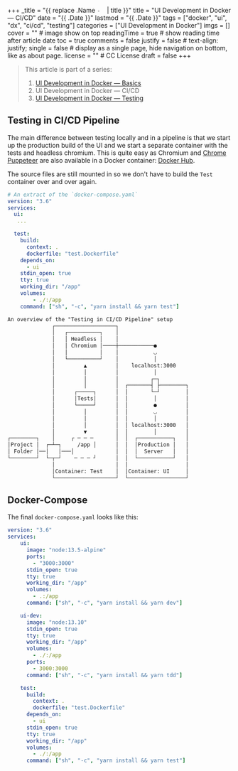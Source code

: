 +++
_title = "{{ replace .Name `-` ` ` | title }}"
title = "UI Development in Docker — CI/CD"
date = "{{ .Date }}"
lastmod = "{{ .Date }}"
tags = ["docker", "ui", "dx", "ci/cd", "testing"]
categories = ["UI Development in Docker"] 
imgs = []
cover = ""  # image show on top
readingTime = true  # show reading time after article date
toc = true
comments = false
justify = false  # text-align: justify;
single = false  # display as a single page, hide navigation on bottom, like as about page.
license = ""  # CC License
draft = false
+++

> This article is part of a series:
> 
> 1. [UI Development in Docker — Basics](/posts/01_ui-development-in-docker-basics)
> 2. UI Development in Docker — CI/CD
> 3. [UI Development in Docker — Testing](/posts/03_ui-development-in-docker-testing)

## Testing in CI/CD Pipeline

The main difference between testing locally and in a pipeline is that we start
up the production build of the UI and we start a separate container with the tests and
headless chromium. This is quite easy as Chromium and [Chrome Puppeteer](https://github.com/puppeteer/puppeteer) are also available in a Docker container: [Docker Hub](https://hub.docker.com/search?q=puppeteer&type=image).

The source files are still mounted in so we don't have to build
the `Test` container over and over again.

```yaml
# An extract of the `docker-compose.yaml`
version: "3.6"
services:
  ui:
   ...

  test:
    build:
      context: .
      dockerfile: "test.Dockerfile"
    depends_on:
      - ui
    stdin_open: true
    tty: true
    working_dir: "/app"
    volumes:
        - ./:/app
    command: ["sh", "-c", "yarn install && yarn test"]
```

```txt
An overview of the "Testing in CI/CD Pipeline" setup
              ┌───────────────────┐
              │   ┌──────────┐    │
              │   │ Headless │    │
              │   │ Chromium │────┼───────────●
              │   │          │    │           ◡
              │   └──────────┘    │           │
              │         ▲         │    localhost:3000
              │         │         │           │
              │         │         │          ┌─┐
              │         │         │  ┌───────┤ ├────────┐
              │      ┌─────┐      │  │       └─┘        │
              │      │Tests│      │  │        │         │
              │      └─────┘      │  │        ●         │
              │         │         │  │        ◡         │
              │         │         │  │        │         │
              │         │         │  │ localhost:3000   │
              │         ▼         │  │        │         │
┌────────┐    │     ┌ ─ ─ ─       │  │  ┌───────────┐   │
│Project │  ┌─┴─┐     /app │      │  │  │Production │   │
│ Folder │──│   │───│             │  │  │  Server   │   │
└────────┘  └─┬─┘    ─ ─ ─ ┘      │  │  └───────────┘   │
              │                   │  │                  │
              │Container: Test    │  │Container: UI     │
              └───────────────────┘  └──────────────────┘
```

## Docker-Compose

The final `docker-compose.yaml` looks like this:

```yaml
version: "3.6"
services:
    ui:
      image: "node:13.5-alpine"
      ports:
        - "3000:3000"
      stdin_open: true
      tty: true
      working_dir: "/app"
      volumes:
        - .:/app
      command: ["sh", "-c", "yarn install && yarn dev"]

    ui-dev:
      image: "node:13.10"
      stdin_open: true
      tty: true
      working_dir: "/app"
      volumes:
        - ./:/app
      ports:
        - 3000:3000
      command: ["sh", "-c", "yarn install && yarn tdd"]

    test:
      build:
        context: .
        dockerfile: "test.Dockerfile"
      depends_on:
        - ui
      stdin_open: true
      tty: true
      working_dir: "/app"
      volumes:
        - ./:/app
      command: ["sh", "-c", "yarn install && yarn test"]


```
